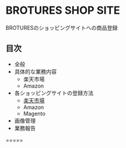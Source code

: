 # BROTURES SHOP SITE
BROTURESのショッピングサイトへの商品登録

## 目次

* 全般
* 具体的な業務内容
	* 楽天市場
	* Amazon
* 各ショッピングサイトの登録方法
	* [楽天市場](https://github.com/brotures/RAKUTEN/wiki/%E7%99%BB%E9%8C%B2%E6%96%B9%E6%B3%95---%E6%A5%BD%E5%A4%A9%E5%B8%82%E5%A0%B4)
	* Amazon
	* Magento
* 画像管理
* 業務報告

=====
